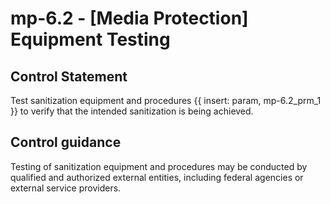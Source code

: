 # mp-6.2 - \[Media Protection\] Equipment Testing

## Control Statement

Test sanitization equipment and procedures {{ insert: param, mp-6.2_prm_1 }} to verify that the intended sanitization is being achieved.

## Control guidance

Testing of sanitization equipment and procedures may be conducted by qualified and authorized external entities, including federal agencies or external service providers.
